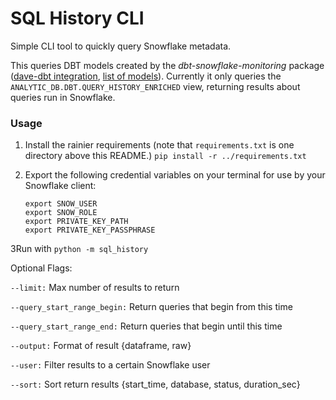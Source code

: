 # SQL History CLI

Simple CLI tool to quickly query Snowflake metadata.

This queries DBT models created by the _dbt-snowflake-monitoring_ package ([dave-dbt integration](https://github.com/dave-inc/dave-dbt/blob/staging/dave-sql/packages.yml), [list of models](https://github.com/get-select/dbt-snowflake-monitoring/tree/main/models)). Currently it only queries the `ANALYTIC_DB.DBT.QUERY_HISTORY_ENRICHED` view, returning results about queries run in Snowflake.

### Usage

1. Install the rainier requirements (note that `requirements.txt` is one directory above this README.)
```pip install -r ../requirements.txt```

2. Export the following credential variables on your terminal for use by your Snowflake client:
    ```
    export SNOW_USER
    export SNOW_ROLE
    export PRIVATE_KEY_PATH
    export PRIVATE_KEY_PASSPHRASE
    ```

3Run with ```python -m sql_history```

Optional Flags: 

```--limit:``` Max number of results to return

```--query_start_range_begin:``` Return queries that begin from this time

```--query_start_range_end:``` Return queries that begin until this time

```--output:``` Format of result {dataframe, raw}

```--user:``` Filter results to a certain Snowflake user

```--sort:``` Sort return results {start_time, database, status, duration_sec}